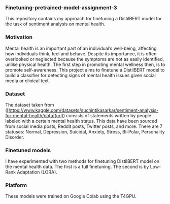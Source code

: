### Finetuning-pretrained-model-assignment-3
This repository contains my approach for finetuning a DistilBERT model for the task of sentiment analysis on mental health.

### Motivation
Mental health is an important part of an individual’s well-being, affecting how individuals think, feel and behave. Despite its importance, it is often overlooked or neglected because the symptoms are not as easily identified, unlike physical health. The first step in promoting mental wellness then, is to promote self-awareness. This project aims to finetune a DistilBERT model to build a classifier for detecting signs of mental health issues given social media or clinical text.

### Dataset
The dataset taken from ([https://www.kaggle.com/datasets/suchintikasarkar/sentiment-analysis-for-mental-health/data](url)) consists of statements written by people labeled with a certain mental health status. This data have been sourced from social media posts, Reddit posts, Twitter posts, and more. There are 7 statuses: Normal, Depression, Suicidal, Anxiety, Stress, Bi-Polar, Personality Disorder. 

### Finetuned models
I have experimented with two methods for finetuning DistilBERT model on the mental health data. The first is a full finetuning. The second is by Low-Rank Adaptation (LORA).

### Platform
These models were trained on Google Colab using the T4GPU.
